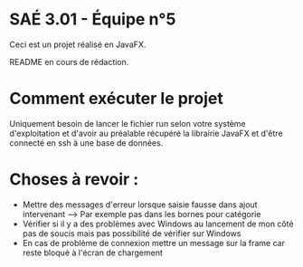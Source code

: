 # SAÉ 3.01 - Équipe n°5

Ceci est un projet réalisé en JavaFX.

README en cours de rédaction.

# Comment exécuter le projet

Uniquement besoin de lancer le fichier run selon votre système d'exploitation et d'avoir au préalable récupéré la librairie JavaFX et d'être connecté en ssh à une base de données.

# Choses à revoir :

- Mettre des messages d'erreur lorsque saisie fausse dans ajout intervenant --> Par exemple pas dans les bornes pour catégorie
- Vérifier si il y a des problèmes avec Windows au lancement de mon côté pas de soucis mais pas possibilité de vérifier sur Windows
- En cas de problème de connexion mettre un message sur la frame car reste bloqué à l'écran de chargement